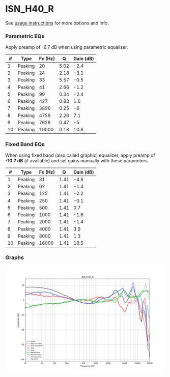 # ISN_H40_R
See [usage instructions](https://github.com/jaakkopasanen/AutoEq#usage) for more options and info.

### Parametric EQs
Apply preamp of -6.7 dB when using parametric equalizer.

|   # | Type    |   Fc (Hz) |    Q |   Gain (dB) |
|-----|---------|-----------|------|-------------|
|   1 | Peaking |        20 | 5.02 |        -2.4 |
|   2 | Peaking |        24 | 2.18 |        -3.1 |
|   3 | Peaking |        33 | 5.57 |        -0.5 |
|   4 | Peaking |        41 | 2.66 |        -1.2 |
|   5 | Peaking |        90 | 0.34 |        -2.4 |
|   6 | Peaking |       427 | 0.83 |         1.6 |
|   7 | Peaking |      3896 | 0.25 |        -6   |
|   8 | Peaking |      4759 | 2.26 |         7.1 |
|   9 | Peaking |      7628 | 0.47 |        -5   |
|  10 | Peaking |     10000 | 0.18 |        10.8 |

### Fixed Band EQs
When using fixed band (also called graphic) equalizer, apply preamp of **-10.7 dB** (if available) and set gains manually with these parameters.

|   # | Type    |   Fc (Hz) |    Q |   Gain (dB) |
|-----|---------|-----------|------|-------------|
|   1 | Peaking |        31 | 1.41 |        -4.6 |
|   2 | Peaking |        62 | 1.41 |        -1.4 |
|   3 | Peaking |       125 | 1.41 |        -2.2 |
|   4 | Peaking |       250 | 1.41 |        -0.1 |
|   5 | Peaking |       500 | 1.41 |         0.7 |
|   6 | Peaking |      1000 | 1.41 |        -1.6 |
|   7 | Peaking |      2000 | 1.41 |        -1.4 |
|   8 | Peaking |      4000 | 1.41 |         3.9 |
|   9 | Peaking |      8000 | 1.41 |         1.3 |
|  10 | Peaking |     16000 | 1.41 |        10.5 |

### Graphs
![](./ISN_H40_R.png)
